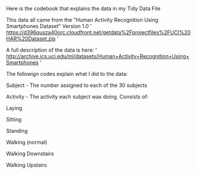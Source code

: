 Here is the codebook that explains the data in my Tidy Data File

This data all came from the "Human Activity Recognition Using Smartphones Dataset" Version 1.0
'
https://d396qusza40orc.cloudfront.net/getdata%2Fprojectfiles%2FUCI%20HAR%20Dataset.zip
'

A full description of the data is here:
'
http://archive.ics.uci.edu/ml/datasets/Human+Activity+Recognition+Using+Smartphones
'

The followign codes explain what I did to the data:

Subject - The number assigned to each of the 30 subjects

Activity - The activity each subject was doing.  Consists of:

Laying

Sitting
 
Standing
 
Walking (normal)
 
Walking Downstairs
 
Walking Upstairs
